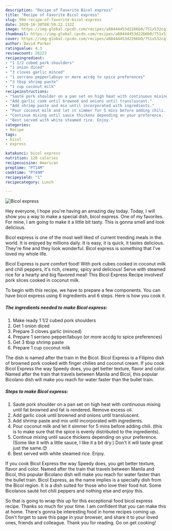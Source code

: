 ```yaml
---
description: "Recipe of Favorite Bicol express"
title: "Recipe of Favorite Bicol express"
slug: 994-recipe-of-favorite-bicol-express
date: 2020-10-30T08:59:22.132Z
image: https://img-global.cpcdn.com/recipes/a88444453d2266b0/751x532cq70/bicol-express-recipe-main-photo.jpg
thumbnail: https://img-global.cpcdn.com/recipes/a88444453d2266b0/751x532cq70/bicol-express-recipe-main-photo.jpg
cover: https://img-global.cpcdn.com/recipes/a88444453d2266b0/751x532cq70/bicol-express-recipe-main-photo.jpg
author: David Parker
ratingvalue: 4.3
reviewcount: 26223
recipeingredient:
- "1 1/2 cubed pork shoulders"
- "1 onion diced"
- "3 cloves garlic minced"
- "1 serrano pepperlabuyo or more accdg to spice preferences"
- "3 tbsp shrimp paste"
- "1 cup coconut milk"
recipeinstructions:
- "Sauté pork shoulder on a pan set on high heat with continuous mixing until fat browned and fat is rendered. Remove excess oil."
- "Add garlic cook until browned and onions until transluscent."
- "Add shrimp paste and mix until incorporated with ingredients."
- "Pour coconut milk and let it simmer for 5 mins before adding chili. (this is to make sure that the spice is evenly distributed to the ingredients)."
- "Continue mixing until sauce thickens depending on your preference. (Some like it with a little sauce, I like it a bit dry.) Don&#39;t it will taste great just the same.😊"
- "Best served with white steamed rice. Enjoy."
categories:
- Recipe
tags:
- bicol
- express

katakunci: bicol express 
nutrition: 120 calories
recipecuisine: American
preptime: "PT14M"
cooktime: "PT49M"
recipeyield: "1"
recipecategory: Lunch

---
```



![Bicol express](https://img-global.cpcdn.com/recipes/a88444453d2266b0/751x532cq70/bicol-express-recipe-main-photo.jpg)

Hey everyone, I hope you're having an amazing day today. Today, I will show you a way to make a special dish, bicol express. One of my favorites. For mine, I am going to make it a little bit tasty. This is gonna smell and look delicious.

Bicol express is one of the most well liked of current trending meals in the world. It is enjoyed by millions daily. It is easy, it is quick, it tastes delicious. They're fine and they look wonderful. Bicol express is something that I've loved my whole life.

Bicol Express is pure comfort food! With pork cubes cooked in coconut milk and chili peppers, it&#39;s rich, creamy, spicy and delicious! Serve with steamed rice for a hearty and big flavored meal! This Bicol Express Recipe involvesf pork slices cooked in coconut milk.


To begin with this recipe, we have to prepare a few components. You can have bicol express using 6 ingredients and 6 steps. Here is how you cook it.

<!--inarticleads1-->

##### The ingredients needed to make Bicol express:

1. Make ready 1 1/2 cubed pork shoulders
1. Get 1 onion diced
1. Prepare 3 cloves garlic (minced)
1. Prepare 1 serrano pepper/labuyo (or more accdg to spice preferences)
1. Get 3 tbsp shrimp paste
1. Prepare 1 cup coconut milk


The dish is named after the train in the Bicol. Bicol Express is a Filipino dish of browned pork cooked with finger chilies and coconut cream. If you cook Bicol Express the way Speedy does, you get better texture, flavor and color. Named after the train that travels between Manila and Bicol, this popular Bicolano dish will make you reach for water faster than the bullet train. 

<!--inarticleads2-->

##### Steps to make Bicol express:

1. Sauté pork shoulder on a pan set on high heat with continuous mixing until fat browned and fat is rendered. Remove excess oil.
1. Add garlic cook until browned and onions until transluscent.
1. Add shrimp paste and mix until incorporated with ingredients.
1. Pour coconut milk and let it simmer for 5 mins before adding chili. (this is to make sure that the spice is evenly distributed to the ingredients).
1. Continue mixing until sauce thickens depending on your preference. (Some like it with a little sauce, I like it a bit dry.) Don&#39;t it will taste great just the same.😊
1. Best served with white steamed rice. Enjoy.


If you cook Bicol Express the way Speedy does, you get better texture, flavor and color. Named after the train that travels between Manila and Bicol, this popular Bicolano dish will make you reach for water faster than the bullet train. Bicol Express, as the name implies is a specialty dish from the Bicol region. It is a dish suited for those who love their food hot. Some Bicolanos sauté hot chili peppers and nothing else and enjoy this. 

So that is going to wrap this up for this exceptional food bicol express recipe. Thanks so much for your time. I am confident that you can make this at home. There's gonna be interesting food in home recipes coming up. Don't forget to save this page in your browser, and share it to your loved ones, friends and colleague. Thank you for reading. Go on get cooking!
